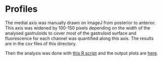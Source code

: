 # Profiles

The medial axis was manually drawn on ImageJ from posterior to anterior. This axis was widened by 100-150 pixels depending on the width of the analysed gastruloids to cover most of the gastruloid surface and fluorescence for each channel was quantified along this axis. The results are in the csv files of this directory.

Then the analysis was done with [this R script](./IF.profile.Plot.R) and the output plots are [here](../../output.files/imaging/profiles/).